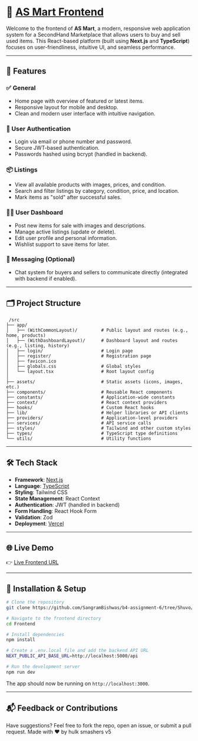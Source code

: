 # 🛒 [AS Mart Frontend](https://asmart-project.vercel.app/)

Welcome to the frontend of **AS Mart**, a modern, responsive web application system for a SecondHand Marketplace that allows users to buy and sell used items. This React-based platform (built using **Next.js** and **TypeScript**) focuses on user-friendliness, intuitive UI, and seamless performance.

---

## 🚀 Features

### ✅ General
- Home page with overview of featured or latest items.
- Responsive layout for mobile and desktop.
- Clean and modern user interface with intuitive navigation.

### 👥 User Authentication
- Login via email or phone number and password.
- Secure JWT-based authentication.
- Passwords hashed using bcrypt (handled in backend).

### 📦 Listings
- View all available products with images, prices, and condition.
- Search and filter listings by category, condition, price, and location.
- Mark items as "sold" after successful sales.

### 🧑‍💼 User Dashboard
- Post new items for sale with images and descriptions.
- Manage active listings (update or delete).
- Edit user profile and personal information.
- Wishlist support to save items for later.

### 💬 Messaging (Optional)
- Chat system for buyers and sellers to communicate directly (integrated with backend if enabled).

---

## 🗂️ Project Structure

```
 /src
├── app/
│   ├── (WithCommonLayout)/         # Public layout and routes (e.g., home, products)
│   ├── (WithDashboardLayout)/      # Dashboard layout and routes (e.g., listing, history)
│   ├── login/                      # Login page
│   ├── register/                   # Registration page
│   ├── favicon.ico
│   ├── globals.css                 # Global styles
│   └── layout.tsx                  # Root layout config
│
├── assets/                         # Static assets (icons, images, etc.)
├── components/                     # Reusable React components
├── constants/                      # Application-wide constants
├── context/                        # React context providers
├── hooks/                          # Custom React hooks
├── lib/                            # Helper libraries or API clients
├── providers/                      # Application-level providers
├── services/                       # API service calls
├── styles/                         # Tailwind and other custom styles
├── types/                          # TypeScript type definitions
└── utils/                          # Utility functions
````
---

## 🛠️ Tech Stack

- **Framework**: [Next.js](https://nextjs.org/)
- **Language**: [TypeScript](https://www.typescriptlang.org/)
- **Styling**: Tailwind CSS
- **State Management**: React Context
- **Authentication**: JWT (handled in backend)
- **Form Handling**: React Hook Form
- **Validation**: Zod
- **Deployment**: [Vercel](https://vercel.com/)

---

## 🌐 Live Demo

👉 [Live Frontend URL](https://asmart-project.vercel.app/)  

---

## 🔧 Installation & Setup

```bash
# Clone the repository
git clone https://github.com/SangramBishwas/b4-assignment-6/tree/Shuvo/Frontend

# Navigate to the frontend directory
cd Frontend

# Install dependencies
npm install

# Create a .env.local file and add the backend API URL
NEXT_PUBLIC_API_BASE_URL=http://localhost:5000/api

# Run the development server
npm run dev
````

The app should now be running on `http://localhost:3000`.

---

## 📬 Feedback or Contributions

Have suggestions? Feel free to fork the repo, open an issue, or submit a pull request.
Made with ❤️ by hulk smashers v5